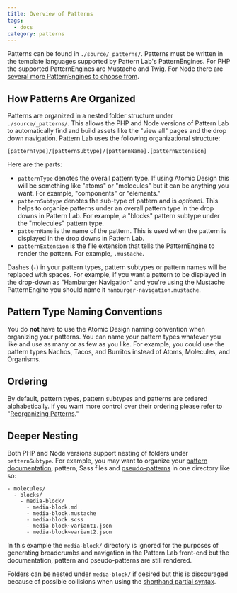 ```yaml
---
title: Overview of Patterns
tags:
  - docs
category: patterns
---
```


Patterns can be found in `./source/_patterns/`. Patterns must be written in the template languages supported by Pattern Lab's PatternEngines. For PHP the supported PatternEngines are Mustache and Twig. For Node there are [several more PatternEngines to choose from](/docs/advanced-template-language-and-pattern-engines.html).

## How Patterns Are Organized

Patterns are organized in a nested folder structure under `./source/_patterns/`. This allows the PHP and Node versions of Pattern Lab to automatically find and build assets like the "view all" pages and the drop down navigation. Pattern Lab uses the following organizational structure:

    [patternType]/[patternSubtype]/[patternName].[patternExtension]

Here are the parts:

- `patternType` denotes the overall pattern type. If using Atomic Design this will be something like "atoms" or "molecules" but it can be anything you want. For example, "components" or "elements."
- `patternSubtype` denotes the sub-type of pattern and is _optional_. This helps to organize patterns under an overall pattern type in the drop downs in Pattern Lab. For example, a "blocks" pattern subtype under the "molecules" pattern type.
- `patternName` is the name of the pattern. This is used when the pattern is displayed in the drop downs in Pattern Lab.
- `patternExtension` is the file extension that tells the PatternEngine to render the pattern. For example, `.mustache`.

Dashes (`-`) in your pattern types, pattern subtypes or pattern names will be replaced with spaces. For example, if you want a pattern to be displayed in the drop-down as "Hamburger Navigation" and you're using the Mustache PatternEngine you should name it `hamburger-navigation.mustache`.

## Pattern Type Naming Conventions

You do **not** have to use the Atomic Design naming convention when organizing your patterns. You can name your pattern types whatever you like and use as many or as few as you like. For example, you could use the pattern types Nachos, Tacos, and Burritos instead of Atoms, Molecules, and Organisms.

## Ordering

By default, pattern types, pattern subtypes and patterns are ordered alphabetically. If you want more control over their ordering please refer to "[Reorganizing Patterns](/docs/pattern-reorganizing.html)."

## Deeper Nesting

Both PHP and Node versions support nesting of folders under `patternSubtype`. For example, you may want to organize your [pattern documentation](/docs/pattern-documenting.html), pattern, Sass files and [pseudo-patterns](/docs/pattern-pseudo-patterns.html) in one directory like so:

    - molecules/
      - blocks/
        - media-block/
          - media-block.md
          - media-block.mustache
          - media-block.scss
          - media-block~variant1.json
          - media-block~variant2.json

In this example the `media-block/` directory is ignored for the purposes of generating breadcrumbs and navigation in the Pattern Lab front-end but the documentation, pattern and pseudo-patterns are still rendered.

Folders can be nested under `media-block/` if desired but this is discouraged because of possible collisions when using the [shorthand partial syntax](http://patternlab.io/docs/pattern-including.html).
